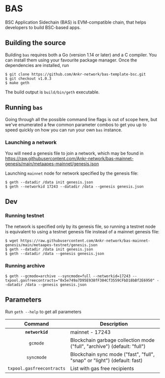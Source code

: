 # BAS
BSC Application Sidechain (BAS) is EVM-compatible chain, that helps developers to build BSC-based apps.

## Building the source

Building `bas` requires both a Go (version 1.14 or later) and a C compiler. You can install
them using your favourite package manager. Once the dependencies are installed, run

```shell
$ git clone https://github.com/Ankr-network/bas-template-bsc.git
$ git checkout v1.0.3
$ make geth
```
The build output is ```build/bin/geth``` executable.

## Running `bas`

Going through all the possible command line flags is out of scope here,
but we've enumerated a few common parameter combos to get you up to speed quickly
on how you can run your own `bas` instance.

### Launching a network

You will need a genesis file to join a network, which may be found in https://raw.githubusercontent.com/Ankr-network/bas-mainnet-genesis/main/metaapes-mainnet/genesis.json

Launching `mainnet` node for network specified by the genesis file:

```shell
$ geth --datadir /data init genesis.json
$ geth --networkid 17243 --datadir /data --genesis genesis.json
```

## Dev

### Running testnet

The network is specified only by its genesis file, so running a testnet node is equivalent to
using a testnet genesis file instead of a mainnet genesis file:
```shell
$ wget https://raw.githubusercontent.com/Ankr-network/bas-mainnet-genesis/main/metaapes-testnet/genesis.json
$ geth --datadir /data init genesis.json
$ geth --datadir /data --genesis genesis.json
```

### Running archive

```shell
$ geth --gcmode=archive --syncmode=full --networkid=17243 --txpool.gasfreecontracts="0x5e749a7D95E938fF304Cf3559CFbD18bBf2E6950" --datadir /data --genesis genesis.json
```


## Parameters

Run `geth --help` to get all parameters

|    Command    | Description                                                                                                                                                                                                                                                                                                                                                                                                                                                                                      |
| :-----------: |--------------------------------------------------------------------------------------------------------------------------------------------------------------------------------------------------------------------------------------------------------------------------------------------------------------------------------------------------------------------------------------------------------------------------------------------------------------------------------------------------|
|  **`networkid`**   | mainnet - 17243                                                                                                                                                                                                                                                                                                                                                                                                                                                               |
|   `gcmode`    | Blockchain garbage collection mode ("full", "archive") (default: "full")                                                                                                                                                                                                                                                                                                                                                                                                                         |
|   `syncmode`    | Blockchain sync mode ("fast", "full", "snap" or "light") (default: fast)                                                                                                                                                                                                                                                                                                                                                                                                                         |
|   `txpool.gasfreecontracts`    | List with gas free recipients                                                                                                                                                                                                                                                                                                                                                                                                                         |




